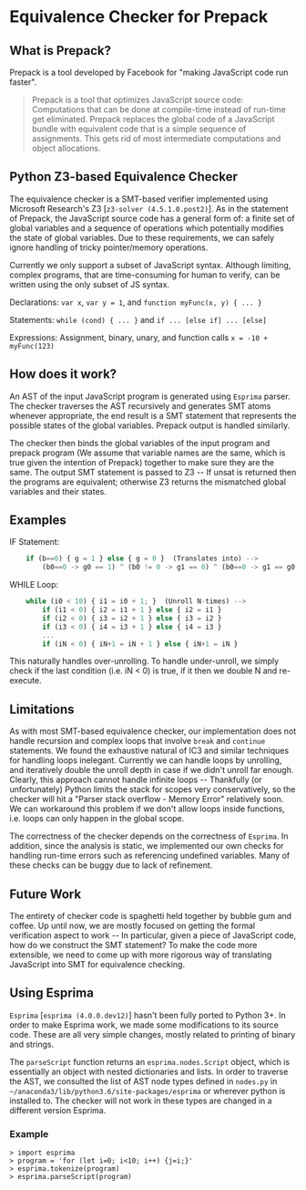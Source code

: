 # Equivalence Checker for Prepack

## What is Prepack?

Prepack is a tool developed by Facebook for "making JavaScript code run faster". 

> Prepack is a tool that optimizes JavaScript source code: Computations that can be done at compile-time instead of run-time get eliminated. Prepack replaces the global code of a JavaScript bundle with equivalent code that is a simple sequence of assignments. This gets rid of most intermediate computations and object allocations. 

## Python Z3-based Equivalence Checker

The equivalence checker is a SMT-based verifier implemented using Microsoft Research's Z3 [`z3-solver (4.5.1.0.post2)`].  As in the statement of Prepack, the JavaScript source code has a general form of: a finite set of global variables and a sequence of operations which potentially modifies the state of global variables.  Due to these requirements, we can safely ignore handling of tricky pointer/memory operations.

Currently we only support a subset of JavaScript syntax.  Although limiting, complex programs, that are time-consuming for human to verify, can be written using the only subset of JS syntax.

Declarations: `var x`, `var y = 1`, and `function myFunc(x, y) { ... }`

Statements: `while (cond) { ... }` and `if ... [else if] ... [else]` 

Expressions: Assignment, binary, unary, and function calls `x = -10 + myFunc(123)`


## How does it work?

An AST of the input JavaScript program is generated using `Esprima` parser.  The checker traverses the AST recursively and generates SMT atoms whenever appropriate, the end result is a SMT statement that represents the possible states of the global variables.  Prepack output is handled similarly.

The checker then binds the global variables of the input program and prepack program (We assume that variable names are the same, which is true given the intention of Prepack) together to make sure they are the same.  The output SMT statement is passed to Z3 -- If unsat is returned then the programs are equivalent; otherwise Z3 returns the mismatched global variables and their states.


## Examples

IF Statement:

```javascript
    if (b==0) { g = 1 } else { g = 0 }  (Translates into) -->
        (b0==0 -> g0 == 1) ^ (b0 != 0 -> g1 == 0) ^ (b0==0 -> g1 == g0)
```

WHILE Loop:

```javascript
    while (i0 < 10) { i1 = i0 + 1; }  (Unroll N-times) -->
        if (i1 < 0) { i2 = i1 + 1 } else { i2 = i1 }
        if (i2 < 0) { i3 = i2 + 1 } else { i3 = i2 }
        if (i3 < 0) { i4 = i3 + 1 } else { i4 = i3 }
        ...
        if (iN < 0) { iN+1 = iN + 1 } else { iN+1 = iN }
```
        
This naturally handles over-unrolling.  To handle under-unroll, we simply check if the last condition (i.e. iN < 0) is true, if it then we double N and re-execute.

## Limitations

As with most SMT-based equivalence checker, our implementation does not handle recursion and complex loops that involve `break` and `continue` statements.  We found the exhaustive natural of IC3 and similar techniques for handling loops inelegant.  Currently we can handle loops by unrolling, and iteratively double the unroll depth in case if we didn't unroll far enough.  Clearly, this approach cannot handle infinite loops -- Thankfully (or unfortunately) Python limits the stack for scopes very conservatively, so the checker will hit a "Parser stack overflow - Memory Error" relatively soon.  We can workaround this problem if we don't allow loops inside functions, i.e. loops can only happen in the global scope.

The correctness of the checker depends on the correctness of `Esprima`.  In addition, since the analysis is static, we implemented our own checks for handling run-time errors such as referencing undefined variables.  Many of these checks can be buggy due to lack of refinement.

## Future Work

The entirety of checker code is spaghetti held together by bubble gum and coffee.  Up until now, we are mostly focused on getting the formal verification aspect to work -- In particular, given a piece of JavaScript code, how do we construct the SMT statement?  To make the code more extensible, we need to come up with more rigorous way of translating JavaScript into SMT for equivalence checking.



## Using Esprima

`Esprima` [`esprima (4.0.0.dev12)`] hasn't been fully ported to Python 3+.  In order to make Esprima work, we made some modifications to its source code.  These are all very simple changes, mostly related to printing of binary and strings.

The `parseScript` function returns an `esprima.nodes.Script` object, which is essentially an object with nested dictionaries and lists.  In order to traverse the AST, we consulted the list of AST node types defined in `nodes.py` in `~/anaconda3/lib/python3.6/site-packages/esprima` or wherever python is installed to.  The checker will not work in these types are changed in a different version Esprima.

### Example
    > import esprima
    > program = 'for (let i=0; i<10; i++) {j=i;}'
    > esprima.tokenize(program)
    > esprima.parseScript(program)

